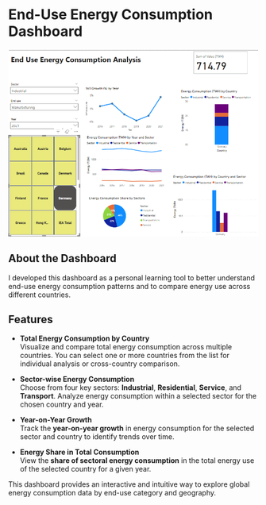# End-Use Energy Consumption Dashboard


![screenshot](screenshot.png)

## About the Dashboard

I developed this dashboard as a personal learning tool to better understand end-use energy consumption patterns and to compare energy use across different countries.

## Features

- **Total Energy Consumption by Country**  
  Visualize and compare total energy consumption across multiple countries. You can select one or more countries from the list for individual analysis or cross-country comparison.

- **Sector-wise Energy Consumption**  
  Choose from four key sectors: **Industrial**, **Residential**, **Service**, and **Transport**. Analyze energy consumption within a selected sector for the chosen country and year.

- **Year-on-Year Growth**  
  Track the **year-on-year growth** in energy consumption for the selected sector and country to identify trends over time.

- **Energy Share in Total Consumption**  
  View the **share of sectoral energy consumption** in the total energy use of the selected country for a given year.

This dashboard provides an interactive and intuitive way to explore global energy consumption data by end-use category and geography.
